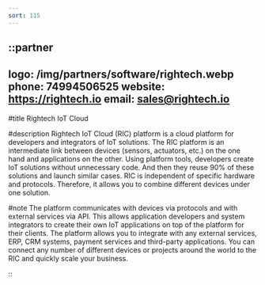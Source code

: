 ```yaml
---
sort: 115
---
```


::partner
---
logo: /img/partners/software/rightech.webp
phone: 74994506525
website: https://rightech.io
email: sales@rightech.io
---

#title
Rightech IoT Cloud

#description
Rightech IoT Cloud (RIC) platform is a cloud platform for developers and integrators of IoT solutions. The RIC platform is an intermediate link between devices (sensors, actuators, etc.) on the one hand and applications on the other. Using platform tools, developers create IoT solutions without unnecessary code. And then they reuse 90% of these solutions and launch similar cases. RIC is independent of specific hardware and protocols. Therefore, it allows you to combine different devices under one solution.

#note
The platform communicates with devices via protocols and with external services via API. This allows application developers and system integrators to create their own IoT applications on top of the platform for their clients.
The platform allows you to integrate with any external services, ERP, CRM systems, payment services and third-party applications.
You can connect any number of different devices or projects around the world to the RIC and quickly scale your business.

::
